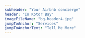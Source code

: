 ```yaml
---
subheader: "Your Airbnb concierge"
header: "In Kotor Bay"
imageFileName: "bg-header4.jpg"
jumpToAnchor: "Services"
jumpToAnchorText: "Tell Me More"
---
```

